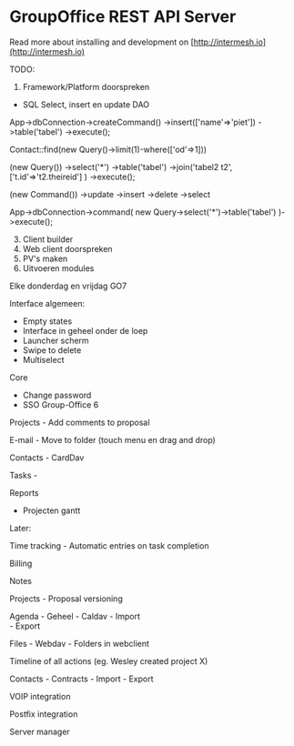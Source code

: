 GroupOffice REST API Server
===========================

Read more about installing and development on [http://intermesh.io](http://intermesh.io)


TODO:

1. Framework/Platform doorspreken
  - SQL Select, insert en update DAO


App->dbConnection->createCommand()
	->insert(['name'=>'piet'])
	->table('tabel')
	->execute();


Contact::find(new Query()->limit(1)-where(['od'=>1]))


(new Query())
	->select('*')
	->table('tabel')
	->join('tabel2 t2',['t.id'=>'t2.theireid'] )
	->execute();

(new Command())
->update
->insert
->delete
->select

App->dbConnection->command(
	new Query->select('*')->table('tabel')
	)->execute();



3. Client builder
4. Web client doorspreken
5. PV's maken
6. Uitvoeren modules

Elke donderdag en vrijdag GO7







Interface algemeen:
- Empty states
- Interface in geheel onder de loep
- Launcher scherm
- Swipe to delete
- Multiselect

Core
- Change password
- SSO Group-Office 6

Projects
	- Add comments to proposal

E-mail
	- Move to folder (touch menu en drag and drop)

Contacts
	-	CardDav

Tasks
	- 

Reports
 - Projecten gantt



Later:

Time tracking
	- Automatic entries on task completion

Billing

Notes

Projects
	- Proposal versioning

Agenda 
	- Geheel
	- Caldav
	- Import	
	- Export

Files
	- Webdav
	- Folders in webclient

Timeline of all actions (eg. Wesley created project X)

Contacts
	- Contracts
	- Import
	- Export



VOIP integration

Postfix integration

Server manager